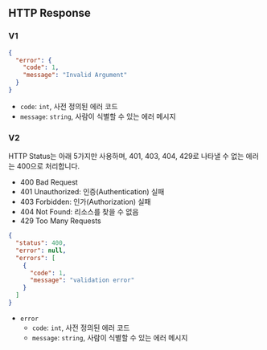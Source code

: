 ## HTTP Response

### V1

```json
{
  "error": {
    "code": 1,
    "message": "Invalid Argument"
  }
}
```

- `code`: `int`, 사전 정의된 에러 코드
- `message`: `string`, 사람이 식별할 수 있는 에러 메시지

### V2

HTTP Status는 아래 5가지만 사용하며, 401, 403, 404, 429로 나타낼 수 없는 에러는 400으로 처리합니다.

- 400 Bad Request
- 401 Unauthorized: 인증(Authentication) 실패
- 403 Forbidden: 인가(Authorization) 실패
- 404 Not Found: 리소스를 찾을 수 없음
- 429 Too Many Requests

```json
{
  "status": 400,
  "error": null,
  "errors": [
    {
      "code": 1,
      "message": "validation error"
    }
  ]
}
```

- `error`
  - `code`: `int`, 사전 정의된 에러 코드
  - `message`: `string`, 사람이 식별할 수 있는 에러 메시지